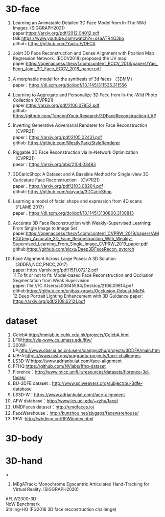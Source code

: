 # 3D-face

1. Learning an Animatable Detailed 3D Face Model from In-The-Wild Images.  (SIGGRAPH2021)  
paper:https://arxiv.org/pdf/2012.04012.pdf  
talk:https://www.youtube.com/watch?v=osaATR4Q3bo  
github: https://github.com/YadiraF/DECA  



2. Joint 3D Face Reconstruction and Dense Alignment with Position Map Regression Network. (ECCV2018) proposed the UV map
paper:https://openaccess.thecvf.com/content_ECCV_2018/papers/Yao_Feng_Joint_3D_Face_ECCV_2018_paper.pdf  
3. A morphable model for the synthesis of 3d faces （3DMM）  
paper：https://dl.acm.org/doi/pdf/10.1145/311535.311556  
4. Learning to Aggregate and Personalize 3D Face from In-the-Wild Photo Collection (CVPR21)  
paper:https://arxiv.org/pdf/2106.07852.pdf  
github: https://github.com/TencentYoutuResearch/3DFaceReconstruction-LAP  
5. Inverting Generative Adversarial Renderer for Face Reconstruction （CVPR21）  
paper：https://arxiv.org/pdf/2105.02431.pdf    
github: https://github.com/WestlyPark/StyleRenderer    
6. Riggable 3D Face Reconstruction via In-Network Optimization （CVPR21）  
paepr：https://arxiv.org/abs/2104.03493  
7. 3DCaricShop: A Dataset and A Baseline Method for Single-view 3D Caricature Face Reconstruction （CVPR21）   
paper：https://arxiv.org/pdf/2103.08204.pdf  
github: https://github.com/qiuyuda/3DCaricShop
8. Learning a model of facial shape and expression from 4D scans （FLAME 2017）  
paper：https://dl.acm.org/doi/pdf/10.1145/3130800.3130813   
9. Accurate 3D Face Reconstruction with Weakly-Supervised Learning:
From Single Image to Image Set  
paper:https://openaccess.thecvf.com/content_CVPRW_2019/papers/AMFG/Deng_Accurate_3D_Face_Reconstruction_With_Weakly-Supervised_Learning_From_Single_Image_CVPRW_2019_paper.pdf  
github:https://github.com/sicxu/Deep3DFaceRecon_pytorch
10. Face Alignment Across Large Poses: A 3D Solution （3DDFA,NCC,PNCC,2017）  
paper: https://arxiv.org/pdf/1511.07212.pdf  
11.To fit or not to fit: Model-based Face Reconstruction and Occlusion Segmentation from Weak Supervision  
paper: file:///C:/Users/s00645594/Desktop/2106.09614.pdf  
github:https://github.com/unibas-gravis/Occlusion-Robust-MoFA
12.Deep Portrait Lighting Enhancement with 3D Guidance 
paper: https://arxiv.org/pdf/2108.02121.pdf 

# dataset 
 
1. CelebA:http://mmlab.ie.cuhk.edu.hk/projects/CelebA.html  
2. LFW:http://vis-www.cs.umass.edu/lfw/  
3. 300W-LP:http://www.cbsr.ia.ac.cn/users/xiangyuzhu/projects/3DDFA/main.htm
4. IJB-A:https://www.nist.gov/programs-projects/face-challenges  
5. LS3D-W:https://www.adrianbulat.com/face-alignment  
6. FFHQ:https://github.com/NVlabs/ffhq-dataset  
7. Florence：http://www.micc.unifi.it/resources/datasets/florence-3d-faces/  
8. BU-3DFE dataset：http://www.sciweavers.org/subject/bu-3dfe-database  
9. LS3D-W：https://www.adrianbulat.com/face-alignment  
10. AFW database：http://www.ics.uci.edu/~xzhu/face/  
11. UMDFaces dataset：http://umdfaces.io/  
12. FaceWarehouse：http://kunzhou.net/zjugaps/facewarehouse/ 
13. RFW :http://whdeng.cn/RFW/index.html
# 3D-body 
# 3D-hand

a
1. MEgATrack: Monochrome Egocentric Articulated Hand-Tracking for Virtual Reality. (SIGGRAPH2020)  


 
AFLW2000-3D  
NoW Benchmark  
Stirling-HQ (FG2018 3D face reconstruction challenge)  
